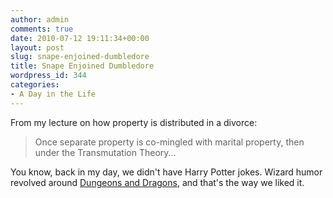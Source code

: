 ```yaml
---
author: admin
comments: true
date: 2010-07-12 19:11:34+00:00
layout: post
slug: snape-enjoined-dumbledore
title: Snape Enjoined Dumbledore
wordpress_id: 344
categories:
- A Day in the Life
---
```


From my lecture on how property is distributed in a divorce:

> Once separate property is co-mingled with marital property, then under the Transmutation Theory...</blockquote>

You know, back in my day, we didn't have Harry Potter jokes. Wizard humor revolved around [Dungeons and Dragons](http://www.dandwiki.com/wiki/SRD:Transmutation_School), and that's the way we liked it.
